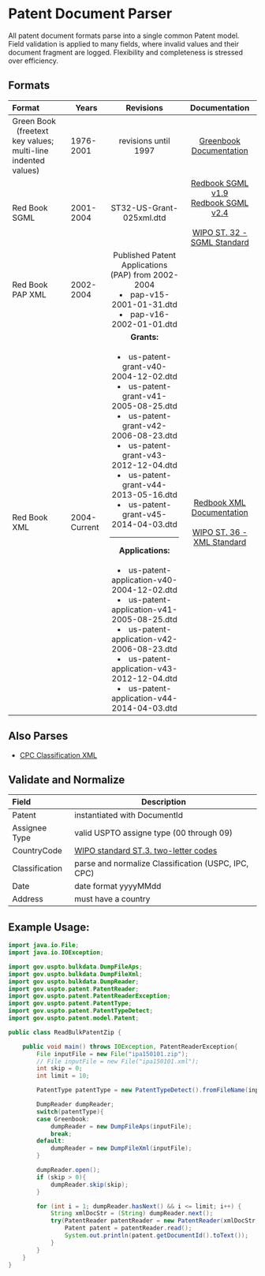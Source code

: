# Patent Document Parser

All patent document formats parse into a single common Patent model.  Field validation is applied to many fields, where invalid values and their document fragment are logged.  Flexibility and completeness is stressed over efficiency.

## Formats

| Format           | Years        | Revisions  |  Documentation |
| :-------------- | ------------| :-------------------:| :-------------: |
| Green Book <br> &nbsp; (freetext key values; multi-line indented values) | 1976-2001 | revisions until 1997 | <a href="http://www.uspto.gov/sites/default/files/products/PatentFullTextAPSGreenBook-Documentation.pdf"> Greenbook Documentation </a> |
| Red Book SGML | 2001-2004 | ST32-US-Grant-025xml.dtd | <a href="http://www.uspto.gov/sites/default/files/products/PatentGrantSGMLv19-Documentation.pdf">Redbook SGML v1.9</a> <br> <a href="http://www.uspto.gov/sites/default/files/products/PatentGrantSGMLv24-Documentation.pdf">Redbook SGML v2.4</a> <br><br> <a href="http://www.wipo.int/export/sites/www/standards/en/pdf/03-32-01.pdf">WIPO ST. 32 - SGML Standard</a>|
| Red Book PAP XML | 2002-2004 | Published Patent Applications (PAP) from 2002-2004 <li> pap-v15-2001-01-31.dtd <li> pap-v16-2002-01-01.dtd |
| Red Book XML | 2004-Current | <B>Grants:</B></br></br> <li>us-patent-grant-v40-2004-12-02.dtd <li> us-patent-grant-v41-2005-08-25.dtd <li> us-patent-grant-v42-2006-08-23.dtd <li> us-patent-grant-v43-2012-12-04.dtd <li> us-patent-grant-v44-2013-05-16.dtd <li> us-patent-grant-v45-2014-04-03.dtd <hr><B>Applications:</B></br></br><li> us-patent-application-v40-2004-12-02.dtd <li> us-patent-application-v41-2005-08-25.dtd <li> us-patent-application-v42-2006-08-23.dtd <li> us-patent-application-v43-2012-12-04.dtd <li> us-patent-application-v44-2014-04-03.dtd|  <a href="http://www.uspto.gov/learning-and-resources/xml-resources">Redbook XML Documentation</a> <br><br> <a href="http://www.wipo.int/export/sites/www/standards/en/pdf/03-36-01.pdf">WIPO ST. 36 - XML Standard</a> |

## Also Parses
<ul>
<li><a href=" http://www.uspto.gov/sites/default/files/products/AIA_CPC_XML_Documentation.pdf">CPC Classification XML<a/></li>
</ul>

## Validate and Normalize
| Field           |  Description        |
| :-------------- | ---------------------------------- |
| Patent          | instantiated with DocumentId |
| Assignee Type   | valid USPTO assigne type (00 through 09)|
| CountryCode     | <a href="http://www.wipo.int/export/sites/www/standards/en/pdf/03-03-01.pdf">WIPO standard ST.3. two-letter codes</a> |
| Classification  | parse and normalize Classification (USPC, IPC, CPC) |
| Date            | date format yyyyMMdd |
| Address         | must have a country |

## Example Usage:
```JAVA
import java.io.File;
import java.io.IOException;

import gov.uspto.bulkdata.DumpFileAps;
import gov.uspto.bulkdata.DumpFileXml;
import gov.uspto.bulkdata.DumpReader;
import gov.uspto.patent.PatentReader;
import gov.uspto.patent.PatentReaderException;
import gov.uspto.patent.PatentType;
import gov.uspto.patent.PatentTypeDetect;
import gov.uspto.patent.model.Patent;

public class ReadBulkPatentZip {

	public void main() throws IOException, PatentReaderException{
		File inputFile = new File("ipa150101.zip");
		// File inputFile = new File("ipa150101.xml");
		int skip = 0;
		int limit = 10;

		PatentType patentType = new PatentTypeDetect().fromFileName(inputFile);

		DumpReader dumpReader;
		switch(patentType){
		case Greenbook:
			dumpReader = new DumpFileAps(inputFile);
			break;
		default:
			dumpReader = new DumpFileXml(inputFile);
		}

		dumpReader.open();
		if (skip > 0){
			dumpReader.skip(skip);
		}

		for (int i = 1; dumpReader.hasNext() && i <= limit; i++) {
		    String xmlDocStr = (String) dumpReader.next();
		    try(PatentReader patentReader = new PatentReader(xmlDocStr, patentType)){
		        Patent patent = patentReader.read();
		        System.out.println(patent.getDocumentId().toText());
		    }
		}
	}
}
```

